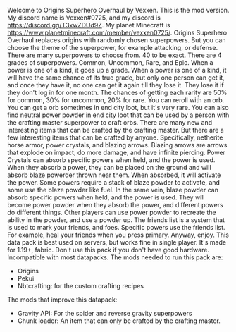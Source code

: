 Welcome to Origins Superhero Overhaul by Vexxen. This is the mod version. My discord name is Vexxen#0725, and my discord is https://discord.gg/T3xwZDUd9Z. My planet Minecraft is https://www.planetminecraft.com/member/vexxen0725/. Origins Superhero Overhaul replaces origins with randomly chosen superpowers. But you can choose the theme of the superpower, for example attacking, or defense. There are many superpowers to choose from. 40 to be exact. There are 4 grades of superpowers. Common, Uncommon, Rare, and Epic. When a power is one of a kind, it goes up a grade. When a power is one of a kind, it will have the same chance of its true grade, but only one person can get it, and once they have it, no one can get it again till they lose it. They lose it if they don't log in for one month. 
	The chances of getting each rarity are 50% for common, 30% for uncommon, 20% for rare. You can reroll with an orb. You can get a orb sometimes in end city loot, but it's very rare. You can also find neutral power powder in end city loot that can be used by a person with the crafting master superpower to craft orbs. 
	There are many new and interesting items that can be crafted by the crafting master. But there are a few interesting items that can be crafted by anyone. Specifically, netherite horse armor, power crystals, and blazing arrows. Blazing arrows are arrows that explode on impact, do more damage, and have infinite piercing. 
	Power Crystals can absorb specific powers when held, and the power is used. When they absorb a power, they can be placed on the ground and will absorb blaze powerder thrown near them. When absorbed, it will activate the power. Some powers require a stack of blaze powder to activate, and some use the blaze powder like fuel. 
	In the same vein, blaze powder can absorb specific powers when held, and the power is used. They will become power powder when they absorb the power, and different powers do different things. Other players can use power powder to recreate the ability in the powder, and use a powder up. 
	The friends list is a system that is used to mark your friends, and foes. Specific powers use the friends list. For example, heal your friends when you press primary. 
	Anyway, enjoy. This data pack is best used on servers, but works fine in single player. It's made for 1.19+, fabric. Don't use this pack if you don't have good hardware. Incompatible with most datapacks. The mods needed to run this pack are:
- Origins
- Pekui
- Nbtcrafting: for the custom crafting recipes

The mods that improve this datapack:
- Gravity API: For the spider and reverse gravity superpowers
- Chunk loader: An item that can only be crafted by the crafting master. 
